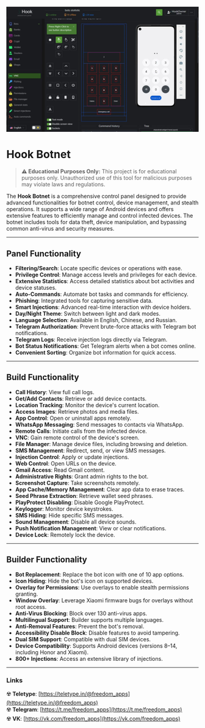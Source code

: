 [![Watch the video](https://raw.githubusercontent.com/freedom-apps/hook-botnet/main/image.jpg)](https://www.youtube.com/watch?v=SnFhRVCH12E)

# Hook Botnet 

> **⚠️ Educational Purposes Only:** This project is for educational purposes only. Unauthorized use of this tool for malicious purposes may violate laws and regulations.

The **Hook Botnet** is a comprehensive control panel designed to provide advanced functionalities for botnet control, device management, and stealth operations. It supports a wide range of Android devices and offers extensive features to efficiently manage and control infected devices. The botnet includes tools for data theft, device manipulation, and bypassing common anti-virus and security measures.

---

## Panel Functionality

- **Filtering/Search**: Locate specific devices or operations with ease.
- **Privilege Control**: Manage access levels and privileges for each device.
- **Extensive Statistics**: Access detailed statistics about bot activities and device statuses.
- **Auto-Commands**: Automate bot tasks and commands for efficiency.
- **Phishing**: Integrated tools for capturing sensitive data.
- **Smart Injections**: Advanced real-time interaction with device holders.
- **Day/Night Theme**: Switch between light and dark modes.
- **Language Selection**: Available in English, Chinese, and Russian.
- **Telegram Authorization**: Prevent brute-force attacks with Telegram bot notifications.
- **Telegram Logs**: Receive injection logs directly via Telegram.
- **Bot Status Notifications**: Get Telegram alerts when a bot comes online.
- **Convenient Sorting**: Organize bot information for quick access.

---

## Build Functionality

- **Call History**: View full call logs.
- **Get/Add Contacts**: Retrieve or add device contacts.
- **Location Tracking**: Monitor the device's current location.
- **Access Images**: Retrieve photos and media files.
- **App Control**: Open or uninstall apps remotely.
- **WhatsApp Messaging**: Send messages to contacts via WhatsApp.
- **Remote Calls**: Initiate calls from the infected device.
- **VNC**: Gain remote control of the device's screen.
- **File Manager**: Manage device files, including browsing and deletion.
- **SMS Management**: Redirect, send, or view SMS messages.
- **Injection Control**: Apply or update injections.
- **Web Control**: Open URLs on the device.
- **Gmail Access**: Read Gmail content.
- **Administrative Rights**: Grant admin rights to the bot.
- **Screenshot Capture**: Take screenshots remotely.
- **App Cache/Memory Management**: Clear app data to erase traces.
- **Seed Phrase Extraction**: Retrieve wallet seed phrases.
- **PlayProtect Disabling**: Disable Google PlayProtect.
- **Keylogger**: Monitor device keystrokes.
- **SMS Hiding**: Hide specific SMS messages.
- **Sound Management**: Disable all device sounds.
- **Push Notification Management**: View or clear notifications.
- **Device Lock**: Remotely lock the device.

---

## Builder Functionality

- **Bot Replacement**: Replace the bot icon with one of 10 app options.
- **Icon Hiding**: Hide the bot's icon on supported devices.
- **Overlay for Permissions**: Use overlays to enable stealth permissions granting.
- **Window Overlay**: Leverage Xiaomi firmware bugs for overlays without root access.
- **Anti-Virus Blocking**: Block over 130 anti-virus apps.
- **Multilingual Support**: Builder supports multiple languages.
- **Anti-Removal Features**: Prevent the bot's removal.
- **Accessibility Disable Block**: Disable features to avoid tampering.
- **Dual SIM Support**: Compatible with dual SIM devices.
- **Device Compatibility**: Supports Android devices (versions 8–14, including Honor and Xiaomi).
- **800+ Injections**: Access an extensive library of injections.

---

### Links

☢️ **Teletype**: [https://teletype.in/@freedom_apps](https://teletype.in/@freedom_apps)  
☢️ **Telegram**: [https://t.me/freedom_apps](https://t.me/freedom_apps)  
☢️ **VK**: [https://vk.com/freedom_apps](https://vk.com/freedom_apps)  
